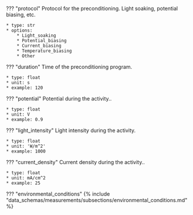 ??? "protocol"
    Protocol for the preconditioning. Light soaking, potential biasing, etc. 
   
    * type: str
    * options: 
        * Light_soaking
        * Potential_biasing
        * Current_biasing
        * Temperature_biasing
        * Other

??? "duration"
    Time of the preconditioning program.

    * type: float
    * unit: s
    * example: 120

??? "potential"
    Potential during the activity..

    * type: float
    * unit: V
    * example: 0.9

??? "light_intensity"
    Light intensity during the activity.

    * type: float
    * unit: 'W/m^2'
    * example: 1000

??? "current_density"
    Current density during the activity..

    * type: float
    * unit: mA/cm^2
    * example: 25    


??? "environmental_conditions"
    {% include "data_schemas/measurements/subsections/environmental_conditions.md" %}

     